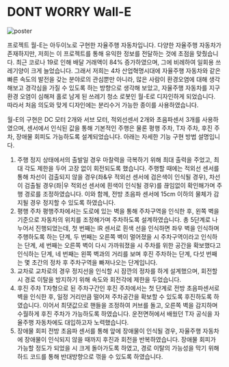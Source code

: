 # DONT WORRY Wall-E
![poster](https://user-images.githubusercontent.com/76445666/102807997-00909c80-4403-11eb-84cb-4c0389c78054.jpg)

프로젝트 월-E는 아두이노로 구현한 자율주행 자동차입니다. 다양한 자율주행 자동차가 존재하지만, 저희는 이 프로젝트를 통해 유익한 정보를 전달하는 것에 초점을 맞췄습니다. 최근 코로나 19로 인해 배달 거래액이 84% 증가하였으며, 그에 비례하여 일회용 쓰레기양이 크게 늘었습니다. 그래서 저희는 4차 산업혁명시대에 자율주행 자동차와 같은 빠른 속도의 발전을 갖는 분야로의 관심뿐만 아니라, 많은 사람이 환경오염에 대해 생각해보고 경각심을 가질 수 있도록 하는 방향으로 생각해 보았고, 자율주행 자동차를 지구 환경 오염이 심해져 홀로 남게 된 쓰레기 청소 로봇인 월-E로 디자인하게 되었습니다. 따라서 처음 의도와 맞게 디자인에는 분리수거 가능한 종이를 사용하였습니다.

월-E의 구현은 DC 모터 2개와 서브 모터, 적외선센서 2개와 초음파센서 3개를 사용하였으며, 센서에서 인식된 값을 통해 기본적인 주행은 물론 평행 주차, T자 주차, 후진 주차, 장애물 회피도 가능하도록 설계되었습니다. 아래는 자세한 기능 구현 방법 설명입니다.

1) 주행
정지 상태에서의 출발일 경우 마찰력을 극복하기 위해 최대 출력을 주었고, 최대 각도 제한을 두어 고장 없이 회전되도록 했습니다. 주행할 때에는 적외선 센서를 통해 차선이 검출되지 않을 경우(좌&우 적외선 센서에 검은색이 인식될 경우), 차선이 검출될 경우(좌|우 적외선 센서에 흰색이 인식될 경우)를 끊임없이 확인해가며 주행 경로를 조정하였습니다. 이와 함께, 전방 초음파 센서에 15cm 이하의 물체가 감지될 경우 정지할 수 있도록 하였습니다.
2) 평행 주차
평행주차에서는 도로에 있는 벽을 통해 주차구역을 인식한 후, 왼쪽 벽을 기준으로 자동차의 위치를 조정해가며 주차하도록 설계하였습니다. 총 5단계로 나누어서 진행되었는데, 첫 번째는 IR 센서로 흰색 선을 인식하면 좌우 벽을 인식하며 주행하도록 하는 단계, 두 번째는 오른쪽 벽이 멀어졌을 시 주차구역이라고 인식하는 단계, 세 번째는 오른쪽 벽이 다시 가까워졌을 시 주차를 위한 공간을 확보했다고 인식하는 단계, 네 번째는 왼쪽 벽과의 거리를 보며 후진 주차하는 단계, 다섯 번째는 몇 초간의 정차 후 주차구역을 빠져나오는 단계입니다.
3) 교차로
교차로의 경우 정지선을 인식할 시 잠깐의 정차를 하게 설계했으며, 회전할 시 경로 이탈을 방지하기 위해 속도와 회전각에 제한을 두었습니다.
4) 후진 주차
T자형으로 된 주차구간인 후진 주차에서는 첫 단계로 전방 초음파센서로 벽을 인식한 후, 일정 거리만큼 떨어져 주차공간을 확보할 수 있도록 후진하도록 하였습니다. 이어서 최댓값으로 핸들을 조정하여 커브를 돌고, 오른쪽 벽을 감지하며 수월하게 후진 주차가 가능하도록 하였습니다. 운전면허에서 배웠던 T자 공식을 자율주행 자동차에도 대입하고자 노력했습니다.
5) 장애물 회피
전방 초음파 센서를 통해 앞에 장애물이 인식될 경우, 자율주행 자동차에 장애물이 인식되지 않을 때까지 후진과 회전을 반복하였습니다. 장애물 회피가 가능할 정도가 되었을 시 크게 돌아가도록 하였고, 경로 이탈의 가능성을 막기 위해 하드 코드를 통해 반대방향으로 꺾을 수 있도록 하였습니다.
